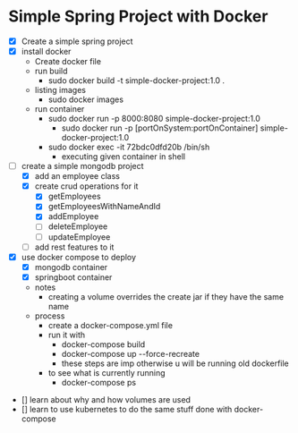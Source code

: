 # Simple Spring Project with Docker

- [X] Create a simple spring project
- [X] install docker
  - Create docker file
  - run build
    - sudo docker build -t simple-docker-project:1.0 .
  - listing images
    - sudo docker images  
  - run container
    - sudo docker run -p 8000:8080 simple-docker-project:1.0 
      - sudo docker run -p [portOnSystem:portOnContainer] simple-docker-project:1.0 
    - sudo docker exec -it 72bdc0dfd20b  /bin/sh
      - executing given container in shell
- [ ] create a simple mongodb project
  - [X] add an employee class
  - [X] create crud operations for it
    - [X] getEmployees
    - [X] getEmployeesWithNameAndId
    - [X] addEmployee
    - [ ] deleteEmployee
    - [ ] updateEmployee
  - [ ] add rest features to it
- [X] use docker compose to deploy
  - [X] mongodb container
  - [X] springboot container  
  - notes
    - creating a volume overrides the create jar if they have the same name
  - process
    - create a docker-compose.yml file
    - run it with
      - docker-compose build
      - docker-compose up --force-recreate
      - these steps are imp otherwise u will be running old dockerfile
    - to see what is currently running 
      - docker-compose ps
- [] learn about why and how volumes are used
- [] learn to use kubernetes to do the same stuff done with docker-compose
    
